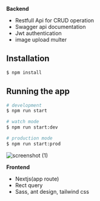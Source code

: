 <strong>Backend</strong>

<ul>
<li> Restfull Api for CRUD operation </li>
<li> Swagger api documentation </li>
<li> Jwt authentication </li>
<li> image upload multer </li>
</ul>

## Installation

```bash
$ npm install
```

## Running the app

```bash
# development
$ npm run start

# watch mode
$ npm run start:dev

# production mode
$ npm run start:prod
```

![screenshot (1)](https://github.com/nishantchy842/Task/assets/117557072/6e9614bf-f482-476f-a828-9f7a9431c14a)

<strong>Frontend</strong>

<ul>
<li>Nextjs(app route) </li>
<li> Rect query </li>
<li> Sass, ant design, tailwind css </li>
</ul>
